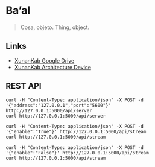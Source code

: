 # Ba’al

> Cosa, objeto. Thing, object.

## Links

- [XunanKab Google Drive](https://drive.google.com/drive/folders/10E7w4uWseHjPriCD1uFH_HESddpgBeF2?usp=sharing)
- [XunanKab Architecture Device](https://docs.google.com/document/d/1KC5pMvnQGR6Q5Isv04f09mMQqSTflUg_0u5NQQDns00/edit?usp=sharing)

## REST API

```
curl -H "Content-Type: application/json" -X POST -d '{"address":"127.0.0.1","port":"5600"}' http://127.0.0.1:5000/api/server
curl http://127.0.0.1:5000/api/server

curl -H "Content-Type: application/json" -X POST -d '{"enable":"True"}' http://127.0.0.1:5000/api/stream
curl http://127.0.0.1:5000/api/stream

curl -H "Content-Type: application/json" -X POST -d '{"enable":"False"}' http://127.0.0.1:5000/api/stream
curl http://127.0.0.1:5000/api/stream
```
